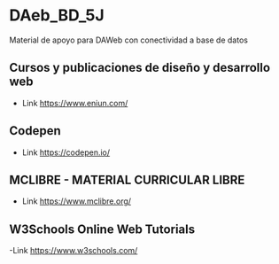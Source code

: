 # DAeb_BD_5J
Material de apoyo para DAWeb con conectividad a base de datos

## Cursos y publicaciones de diseño y desarrollo web
- Link  https://www.eniun.com/

## Codepen
- Link  https://codepen.io/

## MCLIBRE - MATERIAL CURRICULAR LIBRE
- Link  https://www.mclibre.org/

## W3Schools Online Web Tutorials
-Link  https://www.w3schools.com/
